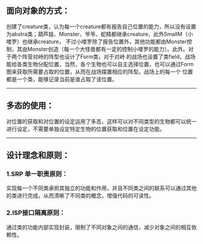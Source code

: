 ## 面向对象的方式：
创建了creature类，认为每一个creature都有报告自己位置的能力，所以没有设置为abstra类；葫芦娃、Monster、爷爷、蛇精都继承creature，此外SmallM（小喽罗）也继承creature，
不过小喽罗除了报告位置外，其他功能都由Monster控制，其由Monster创造（每一个大怪兽都有一定的控制小喽罗的能力）。此外。对于两个阵营对峙的阵型也设计了Form类，对于对峙
的战场也设置了类field，战场能给各类生物分配位置，当然，各个生物也可以自主选择位置，也可以通过Form图来获取所需要占取的位置，从而在战场摆置相应的阵型。战场上的每一个
位置都是一个类，能够记录当前是谁占取了该位置。

-------
## 多态的使用：
对位置的获取和对位置的设定运用了多态，这样可以对不同类型的生物都可以统一进行设定，不需要单独设定特定生物的位置获取和位置在设定功能。

-------
## 设计理念和原则：

### 1.SRP 单一职责原则：
实现每一个不同类承担其独立的功能和作用，并且不同类之间的联系可以通过其他的类进行完成。从而清晰了不同类的概念，增强代码的可读性。

### 2.ISP接口隔离原则：
通过类的功能内部实现封装，限制了不同对象之间的通信，减少对象之间的相互依赖性。

